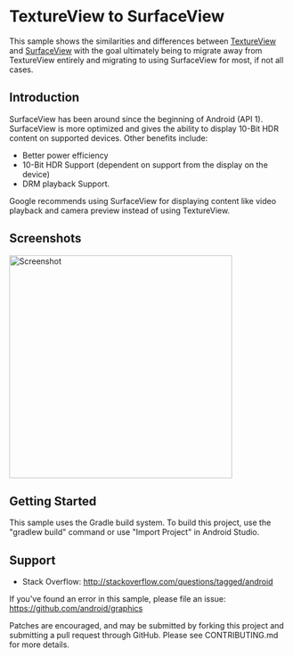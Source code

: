 
TextureView to SurfaceView
===================================

This sample shows the similarities and differences between [TextureView][1] and [SurfaceView][2] 
with the goal ultimately being to migrate away from TextureView entirely and migrating to using 
SurfaceView for most, if not all cases.

[1]: https://developer.android.com/reference/android/view/TextureView
[2]: https://developer.android.com/reference/android/view/SurfaceView

Introduction
------------

SurfaceView has been around since the beginning of Android (API 1). SurfaceView is more optimized 
and gives the ability to display 10-Bit HDR content on supported devices. Other benefits include:

* Better power efficiency
* 10-Bit HDR Support (dependent on support from the display on the device)
* DRM playback Support.

Google recommends using SurfaceView for displaying content like video playback and camera preview 
instead of using TextureView.

Screenshots
-------------

<img src="screenshots/sample.png" height="400" alt="Screenshot"/>

Getting Started
---------------

This sample uses the Gradle build system. To build this project, use the
"gradlew build" command or use "Import Project" in Android Studio.

Support
-------

- Stack Overflow: http://stackoverflow.com/questions/tagged/android

If you've found an error in this sample, please file an issue:
https://github.com/android/graphics

Patches are encouraged, and may be submitted by forking this project and
submitting a pull request through GitHub. Please see CONTRIBUTING.md for more details.
